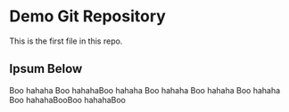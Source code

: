 # Demo Git Repository

This is the first file in this repo.

## Ipsum Below

Boo hahaha
Boo hahahaBoo hahaha
Boo hahaha
Boo hahaha
Boo hahaha
Boo hahahaBooBoo hahahaBoo
